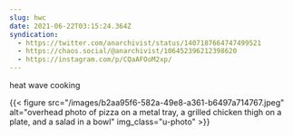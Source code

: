 ```yaml
---
slug: hwc
date: 2021-06-22T03:15:24.364Z
syndication:
  - https://twitter.com/anarchivist/status/1407187664747499521
  - https://chaos.social/@anarchivist/106452396212398620
  - https://instagram.com/p/CQaAFOoM2xp/
---
```

heat wave cooking 

{{< figure src="/images/b2aa95f6-582a-49e8-a361-b6497a714767.jpeg" alt="overhead photo of pizza on a metal tray, a grilled chicken thigh on a plate, and a salad in a bowl" img_class="u-photo" >}}